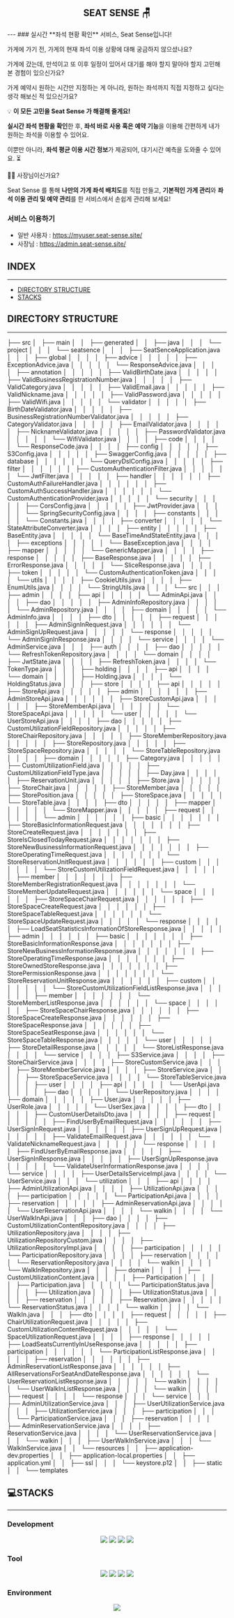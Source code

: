 <div align=center><h2>SEAT SENSE 🪑 </h2></div>
---
### 실시간 **좌석 현황 확인** 서비스, Seat Sense입니다!

가게에 가기 전, 가게의 현재 좌석 이용 상황에 대해 궁금하지 않으셨나요?

가게에 갔는데, 만석이고 또 이후 일정이 있어서 대기를 해야 할지 말아야 할지 고민해 본 경험이 있으신가요?

가게 예약시 원하는 시간만 지정하는 게 아니라, 원하는 좌석까지 직접 지정하고 싶다는 생각 해보신 적 있으신가요?

💡 **이 모든 고민을 Seat Sense 가 해결해 줄게요!**

**실시간 좌석 현황을 확인**한 후, **좌석 바로 사용 혹은 예약 기능**을 이용해 간편하게 내가 원하는 좌석을 이용할 수 있어요.

이뿐만 아니라, **좌석 평균 이용 시간 정보**가 제공되어, 대기시간 예측을 도와줄 수 있어요. ⏳

🙌🏻 사장님이신가요?

Seat Sense 를 통해 **나만의 가게 좌석 배치도**를 직접 만들고, **기본적인 가게 관리**와 **좌석 이용 관리 및 예약 관리**를 한 서비스에서 손쉽게 관리해 보세요! 

### 서비스 이용하기
- 일반 사용자 : https://myuser.seat-sense.site/
- 사장님 : https://admin.seat-sense.site/

## INDEX
---
- [DIRECTORY STRUCTURE](#DIRECTORY-STRUCTURE)
- [STACKS](#STACKS)
 
## DIRECTORY STRUCTURE
---
├── src
│   ├── main
│   │   ├── generated
│   │   ├── java
│   │   │   └── project
│   │   │       └── seatsence
│   │   │           ├── SeatSenceApplication.java
│   │   │           ├── global
│   │   │           │   ├── advice
│   │   │           │   │   ├── ExceptionAdvice.java
│   │   │           │   │   └── ResponseAdvice.java
│   │   │           │   ├── annotation
│   │   │           │   │   ├── ValidBirthDate.java
│   │   │           │   │   ├── ValidBusinessRegistrationNumber.java
│   │   │           │   │   ├── ValidCategory.java
│   │   │           │   │   ├── ValidEmail.java
│   │   │           │   │   ├── ValidNickname.java
│   │   │           │   │   ├── ValidPassword.java
│   │   │           │   │   ├── ValidWifi.java
│   │   │           │   │   └── validator
│   │   │           │   │       ├── BirthDateValidator.java
│   │   │           │   │       ├── BusinessRegistrationNumberValidator.java
│   │   │           │   │       ├── CategoryValidator.java
│   │   │           │   │       ├── EmailValidator.java
│   │   │           │   │       ├── NicknameValidator.java
│   │   │           │   │       ├── PasswordValidator.java
│   │   │           │   │       └── WifiValidator.java
│   │   │           │   ├── code
│   │   │           │   │   └── ResponseCode.java
│   │   │           │   ├── config
│   │   │           │   │   ├── S3Config.java
│   │   │           │   │   ├── SwaggerConfig.java
│   │   │           │   │   ├── database
│   │   │           │   │   │   └── QueryDslConfig.java
│   │   │           │   │   ├── filter
│   │   │           │   │   │   ├── CustomAuthenticationFilter.java
│   │   │           │   │   │   └── JwtFilter.java
│   │   │           │   │   ├── handler
│   │   │           │   │   │   ├── CustomAuthFailureHandler.java
│   │   │           │   │   │   ├── CustomAuthSuccessHandler.java
│   │   │           │   │   │   └── CustomAuthenticationProvider.java
│   │   │           │   │   └── security
│   │   │           │   │       ├── CorsConfig.java
│   │   │           │   │       ├── JwtProvider.java
│   │   │           │   │       └── SpringSecurityConfig.java
│   │   │           │   ├── constants
│   │   │           │   │   └── Constants.java
│   │   │           │   ├── converter
│   │   │           │   │   └── StateAttributeConverter.java
│   │   │           │   ├── entity
│   │   │           │   │   ├── BaseEntity.java
│   │   │           │   │   └── BaseTimeAndStateEntity.java
│   │   │           │   ├── exceptions
│   │   │           │   │   └── BaseException.java
│   │   │           │   ├── mapper
│   │   │           │   │   └── GenericMapper.java
│   │   │           │   ├── response
│   │   │           │   │   ├── BaseResponse.java
│   │   │           │   │   ├── ErrorResponse.java
│   │   │           │   │   └── SliceResponse.java
│   │   │           │   ├── token
│   │   │           │   │   └── CustomAuthenticationToken.java
│   │   │           │   └── utils
│   │   │           │       ├── CookieUtils.java
│   │   │           │       ├── EnumUtils.java
│   │   │           │       └── StringUtils.java
│   │   │           └── src
│   │   │               ├── admin
│   │   │               │   ├── api
│   │   │               │   │   └── AdminApi.java
│   │   │               │   ├── dao
│   │   │               │   │   ├── AdminInfoRepository.java
│   │   │               │   │   └── AdminRepository.java
│   │   │               │   ├── domain
│   │   │               │   │   └── AdminInfo.java
│   │   │               │   ├── dto
│   │   │               │   │   ├── request
│   │   │               │   │   │   ├── AdminSignInRequest.java
│   │   │               │   │   │   └── AdminSignUpRequest.java
│   │   │               │   │   └── response
│   │   │               │   │       └── AdminSignInResponse.java
│   │   │               │   └── service
│   │   │               │       └── AdminService.java
│   │   │               ├── auth
│   │   │               │   ├── dao
│   │   │               │   │   └── RefreshTokenRepository.java
│   │   │               │   └── domain
│   │   │               │       ├── JwtState.java
│   │   │               │       ├── RefreshToken.java
│   │   │               │       └── TokenType.java
│   │   │               ├── holding
│   │   │               │   ├── api
│   │   │               │   └── domain
│   │   │               │       ├── Holding.java
│   │   │               │       └── HoldingStatus.java
│   │   │               ├── store
│   │   │               │   ├── api
│   │   │               │   │   ├── StoreApi.java
│   │   │               │   │   ├── admin
│   │   │               │   │   │   ├── AdminStoreApi.java
│   │   │               │   │   │   ├── StoreCustomApi.java
│   │   │               │   │   │   ├── StoreMemberApi.java
│   │   │               │   │   │   └── StoreSpaceApi.java
│   │   │               │   │   └── user
│   │   │               │   │       └── UserStoreApi.java
│   │   │               │   ├── dao
│   │   │               │   │   ├── CustomUtilizationFieldRepository.java
│   │   │               │   │   ├── StoreChairRepository.java
│   │   │               │   │   ├── StoreMemberRepository.java
│   │   │               │   │   ├── StoreRepository.java
│   │   │               │   │   ├── StoreSpaceRepository.java
│   │   │               │   │   └── StoreTableRepository.java
│   │   │               │   ├── domain
│   │   │               │   │   ├── Category.java
│   │   │               │   │   ├── CustomUtilizationField.java
│   │   │               │   │   ├── CustomUtilizationFieldType.java
│   │   │               │   │   ├── Day.java
│   │   │               │   │   ├── ReservationUnit.java
│   │   │               │   │   ├── Store.java
│   │   │               │   │   ├── StoreChair.java
│   │   │               │   │   ├── StoreMember.java
│   │   │               │   │   ├── StorePosition.java
│   │   │               │   │   ├── StoreSpace.java
│   │   │               │   │   └── StoreTable.java
│   │   │               │   ├── dto
│   │   │               │   │   ├── mapper
│   │   │               │   │   │   └── StoreMapper.java
│   │   │               │   │   ├── request
│   │   │               │   │   │   └── admin
│   │   │               │   │   │       ├── basic
│   │   │               │   │   │       │   ├── StoreBasicInformationRequest.java
│   │   │               │   │   │       │   ├── StoreCreateRequest.java
│   │   │               │   │   │       │   ├── StoreIsClosedTodayRequest.java
│   │   │               │   │   │       │   ├── StoreNewBusinessInformationRequest.java
│   │   │               │   │   │       │   ├── StoreOperatingTimeRequest.java
│   │   │               │   │   │       │   └── StoreReservationUnitRequest.java
│   │   │               │   │   │       ├── custom
│   │   │               │   │   │       │   └── StoreCustomUtilizationFieldRequest.java
│   │   │               │   │   │       ├── member
│   │   │               │   │   │       │   ├── StoreMemberRegistrationRequest.java
│   │   │               │   │   │       │   └── StoreMemberUpdateRequest.java
│   │   │               │   │   │       └── space
│   │   │               │   │   │           ├── StoreSpaceChairRequest.java
│   │   │               │   │   │           ├── StoreSpaceCreateRequest.java
│   │   │               │   │   │           ├── StoreSpaceTableRequest.java
│   │   │               │   │   │           └── StoreSpaceUpdateRequest.java
│   │   │               │   │   └── response
│   │   │               │   │       ├── LoadSeatStatisticsInformationOfStoreResponse.java
│   │   │               │   │       ├── admin
│   │   │               │   │       │   ├── basic
│   │   │               │   │       │   │   ├── StoreBasicInformationResponse.java
│   │   │               │   │       │   │   ├── StoreNewBusinessInformationResponse.java
│   │   │               │   │       │   │   ├── StoreOperatingTimeResponse.java
│   │   │               │   │       │   │   ├── StoreOwnedStoreResponse.java
│   │   │               │   │       │   │   ├── StorePermissionResponse.java
│   │   │               │   │       │   │   └── StoreReservationUnitResponse.java
│   │   │               │   │       │   ├── custom
│   │   │               │   │       │   │   └── StoreCustomUtilizationFieldListResponse.java
│   │   │               │   │       │   ├── member
│   │   │               │   │       │   │   └── StoreMemberListResponse.java
│   │   │               │   │       │   └── space
│   │   │               │   │       │       ├── StoreSpaceChairResponse.java
│   │   │               │   │       │       ├── StoreSpaceCreateResponse.java
│   │   │               │   │       │       ├── StoreSpaceResponse.java
│   │   │               │   │       │       ├── StoreSpaceSeatResponse.java
│   │   │               │   │       │       └── StoreSpaceTableResponse.java
│   │   │               │   │       └── user
│   │   │               │   │           ├── StoreDetailResponse.java
│   │   │               │   │           └── StoreListResponse.java
│   │   │               │   └── service
│   │   │               │       ├── S3Service.java
│   │   │               │       ├── StoreChairService.java
│   │   │               │       ├── StoreCustomService.java
│   │   │               │       ├── StoreMemberService.java
│   │   │               │       ├── StoreService.java
│   │   │               │       ├── StoreSpaceService.java
│   │   │               │       └── StoreTableService.java
│   │   │               ├── user
│   │   │               │   ├── api
│   │   │               │   │   └── UserApi.java
│   │   │               │   ├── dao
│   │   │               │   │   └── UserRepository.java
│   │   │               │   ├── domain
│   │   │               │   │   ├── User.java
│   │   │               │   │   ├── UserRole.java
│   │   │               │   │   └── UserSex.java
│   │   │               │   ├── dto
│   │   │               │   │   ├── CustomUserDetailsDto.java
│   │   │               │   │   ├── request
│   │   │               │   │   │   ├── FindUserByEmailRequest.java
│   │   │               │   │   │   ├── UserSignInRequest.java
│   │   │               │   │   │   ├── UserSignUpRequest.java
│   │   │               │   │   │   ├── ValidateEmailRequest.java
│   │   │               │   │   │   └── ValidateNicknameRequest.java
│   │   │               │   │   └── response
│   │   │               │   │       ├── FindUserByEmailResponse.java
│   │   │               │   │       ├── UserSignInResponse.java
│   │   │               │   │       ├── UserSignUpResponse.java
│   │   │               │   │       └── ValidateUserInformationResponse.java
│   │   │               │   └── service
│   │   │               │       ├── UserDetailsServiceImpl.java
│   │   │               │       └── UserService.java
│   │   │               └── utilization
│   │   │                   ├── api
│   │   │                   │   ├── AdminUtilizationApi.java
│   │   │                   │   ├── UtilizationApi.java
│   │   │                   │   ├── participation
│   │   │                   │   │   └── ParticipationApi.java
│   │   │                   │   ├── reservation
│   │   │                   │   │   ├── AdminReservationApi.java
│   │   │                   │   │   └── UserReservationApi.java
│   │   │                   │   └── walkin
│   │   │                   │       └── UserWalkInApi.java
│   │   │                   ├── dao
│   │   │                   │   ├── CustomUtilizationContentRepository.java
│   │   │                   │   ├── UtilizationRepository.java
│   │   │                   │   ├── UtilizationRepositoryCustom.java
│   │   │                   │   ├── UtilizationRepositoryImpl.java
│   │   │                   │   ├── participation
│   │   │                   │   │   └── ParticipationRepository.java
│   │   │                   │   ├── reservation
│   │   │                   │   │   └── ReservationRepository.java
│   │   │                   │   └── walkin
│   │   │                   │       └── WalkInRepository.java
│   │   │                   ├── domain
│   │   │                   │   ├── CustomUtilizationContent.java
│   │   │                   │   ├── Participation
│   │   │                   │   │   ├── Participation.java
│   │   │                   │   │   └── ParticipationStatus.java
│   │   │                   │   ├── Utilization.java
│   │   │                   │   ├── UtilizationStatus.java
│   │   │                   │   ├── reservation
│   │   │                   │   │   ├── Reservation.java
│   │   │                   │   │   └── ReservationStatus.java
│   │   │                   │   └── walkin
│   │   │                   │       └── WalkIn.java
│   │   │                   ├── dto
│   │   │                   │   ├── request
│   │   │                   │   │   ├── ChairUtilizationRequest.java
│   │   │                   │   │   ├── CustomUtilizationContentRequest.java
│   │   │                   │   │   └── SpaceUtilizationRequest.java
│   │   │                   │   ├── response
│   │   │                   │   │   ├── LoadSeatsCurrentlyInUseResponse.java
│   │   │                   │   │   ├── participation
│   │   │                   │   │   │   └── ParticipationListResponse.java
│   │   │                   │   │   ├── reservation
│   │   │                   │   │   │   ├── AdminReservationListResponse.java
│   │   │                   │   │   │   ├── AllReservationsForSeatAndDateResponse.java
│   │   │                   │   │   │   └── UserReservationListResponse.java
│   │   │                   │   │   └── walkin
│   │   │                   │   │       └── UserWalkInListResponse.java
│   │   │                   │   └── walkin
│   │   │                   │       ├── request
│   │   │                   │       └── response
│   │   │                   └── service
│   │   │                       ├── AdminUtilizationService.java
│   │   │                       ├── UserUtilizationService.java
│   │   │                       ├── UtilizationService.java
│   │   │                       ├── participation
│   │   │                       │   └── ParticipationService.java
│   │   │                       ├── reservation
│   │   │                       │   ├── AdminReservationService.java
│   │   │                       │   ├── ReservationService.java
│   │   │                       │   └── UserReservationService.java
│   │   │                       └── walkin
│   │   │                           ├── UserWalkInService.java
│   │   │                           └── WalkInService.java
│   │   └── resources
│   │       ├── application-dev.properties
│   │       ├── application-local.properties
│   │       ├── application.yml
│   │       ├── ssl
│   │       │   └── keystore.p12
│   │       ├── static
│   │       └── templates


## 💻STACKS
---
### Development
<div align=center> 
<img src="https://img.shields.io/badge/java-007396?style=for-the-badge&logo=java&logoColor=white"> 
<img src="https://img.shields.io/badge/springboot-6DB33F?style=for-the-badge&logo=springboot&logoColor=white">
<img src="https://img.shields.io/badge/jpa-6DB33F?style=for-the-badge&logo=jpa&logoColor=white">
<img src="https://img.shields.io/badge/Querydsl-4695EB?style=for-the-badge&logo=Querydsl&logoColor=white">
</div>

### Tool
<div align=center> 
<img src="https://img.shields.io/badge/mysql-4479A1?style=for-the-badge&logo=mysql&logoColor=white">
<img src="https://img.shields.io/badge/gradle-02303A?style=for-the-badge&logo=gradle&logoColor=white">
<img src="https://img.shields.io/badge/github-181717?style=for-the-badge&logo=github&logoColor=white">
<img src="https://img.shields.io/badge/git-F05032?style=for-the-badge&logo=git&logoColor=white">
</div>

### Environment
<div align=center> 
<img src="https://img.shields.io/badge/amazonaws-232F3E?style=for-the-badge&logo=amazonaws&logoColor=white">
</div>



